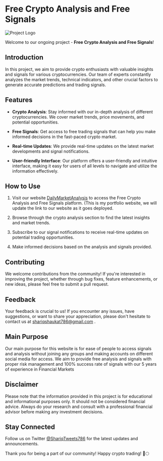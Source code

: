 # Free Crypto Analysis and Free Signals

![Project Logo](url-to-your-logo.png) <!-- If you have a logo, add its URL here -->

Welcome to our ongoing project - **Free Crypto Analysis and Free Signals**!

## Introduction

In this project, we aim to provide crypto enthusiasts with valuable insights and signals for various cryptocurrencies. Our team of experts constantly analyzes the market trends, technical indicators, and other crucial factors to generate accurate predictions and trading signals.

## Features

- **Crypto Analysis**: Stay informed with our in-depth analysis of different cryptocurrencies. We cover market trends, price movements, and potential opportunities.

- **Free Signals**: Get access to free trading signals that can help you make informed decisions in the fast-paced crypto market.

- **Real-time Updates**: We provide real-time updates on the latest market developments and signal notifications.

- **User-friendly Interface**: Our platform offers a user-friendly and intuitive interface, making it easy for users of all levels to navigate and utilize the information effectively.

## How to Use

1. Visit our website [DailyMarketAnalysis](https://shariqazeem.github.io/crypto-signals-project-cicd/src/index.html) to access the Free Crypto Analysis and Free Signals platform. (This is my portfolio website, we will update the link to our website as it goes deployed.

2. Browse through the crypto analysis section to find the latest insights and market trends.

3. Subscribe to our signal notifications to receive real-time updates on potential trading opportunities.

4. Make informed decisions based on the analysis and signals provided.

## Contributing

We welcome contributions from the community! If you're interested in improving the project, whether through bug fixes, feature enhancements, or new ideas, please feel free to submit a pull request.

## Feedback

Your feedback is crucial to us! If you encounter any issues, have suggestions, or want to share your appreciation, please don't hesitate to contact us at shariqshaukat786@gmail.com .

## Main Purpose

Our main purpose for this website is for ease of people to access signals and analysis without joining any groups and making accounts on different social media for access. We aim to provide free analysis and signals with proper risk management and 100% success rate of signals with our 5 years of experience in Financial Markets

## Disclaimer

Please note that the information provided in this project is for educational and informational purposes only. It should not be considered financial advice. Always do your research and consult with a professional financial advisor before making any investment decisions.

## Stay Connected

Follow us on Twitter [@ShariqTweets786](https://twitter.com/ShariqTweets786) for the latest updates and announcements.

Thank you for being a part of our community! Happy crypto trading! 🚀🌕

